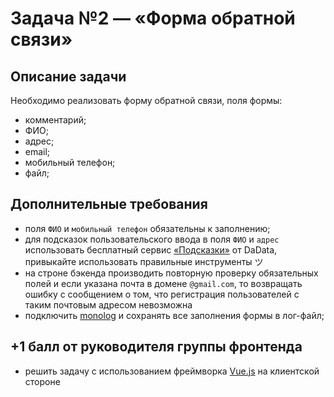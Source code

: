 # Задача №2 — «Форма обратной связи»

## Описание задачи
Необходимо реализовать форму обратной связи, поля формы:
- комментарий;
- ФИО;
- адрес;
- email;
- мобильный телефон;
- файл;

## Дополнительные требования
- поля `ФИО` и `мобильный телефон` обязательны к заполнению;
- для подсказок пользовательского ввода в поля `ФИО` и `адрес` использовать бесплатный сервис [«Подсказки»](https://dadata.ru/suggestions/) от DaData, привыкайте использовать правильные инструменты ツ
- на строне бэкенда производить повторную проверку обязательных полей и если указана почта в домене `@gmail.com`, то возвращать ошибку c сообщением о том, что регистрация пользователей с таким почтовым адресом невозможна
- подключить [monolog](https://github.com/Seldaek/monolog) и сохранять все заполнения формы в лог-файл;

## +1 балл от руководителя группы фронтенда
- решить задачу с использованием фреймворка [Vue.js](https://vuejs.org/) на клиентской стороне
